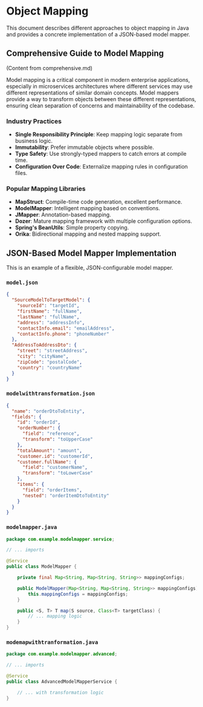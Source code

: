 # Object Mapping

This document describes different approaches to object mapping in Java and provides a concrete implementation of a JSON-based model mapper.

## Comprehensive Guide to Model Mapping

(Content from comprehensive.md)

Model mapping is a critical component in modern enterprise applications, especially in microservices architectures where different services may use different representations of similar domain concepts. Model mappers provide a way to transform objects between these different representations, ensuring clean separation of concerns and maintainability of the codebase.

### Industry Practices

- **Single Responsibility Principle**: Keep mapping logic separate from business logic.
- **Immutability**: Prefer immutable objects where possible.
- **Type Safety**: Use strongly-typed mappers to catch errors at compile time.
- **Configuration Over Code**: Externalize mapping rules in configuration files.

### Popular Mapping Libraries

- **MapStruct**: Compile-time code generation, excellent performance.
- **ModelMapper**: Intelligent mapping based on conventions.
- **JMapper**: Annotation-based mapping.
- **Dozer**: Mature mapping framework with multiple configuration options.
- **Spring's BeanUtils**: Simple property copying.
- **Orika**: Bidirectional mapping and nested mapping support.

## JSON-Based Model Mapper Implementation

This is an example of a flexible, JSON-configurable model mapper.

### `model.json`

```json
{
  "SourceModelToTargetModel": {
    "sourceId": "targetId",
    "firstName": "fullName",
    "lastName": "fullName",
    "address": "addressInfo",
    "contactInfo.email": "emailAddress",
    "contactInfo.phone": "phoneNumber"
  },
  "AddressToAddressDto": {
    "street": "streetAddress",
    "city": "cityName",
    "zipCode": "postalCode",
    "country": "countryName"
  }
}
```

### `modelwithtransformation.json`

```json
{
  "name": "orderDtoToEntity",
  "fields": {
    "id": "orderId",
    "orderNumber": {
      "field": "reference",
      "transform": "toUpperCase"
    },
    "totalAmount": "amount",
    "customer.id": "customerId",
    "customer.fullName": {
      "field": "customerName",
      "transform": "toLowerCase"
    },
    "items": {
      "field": "orderItems",
      "nested": "orderItemDtoToEntity"
    }
  }
}
```

### `modelmapper.java`

```java
package com.example.modelmapper.service;

// ... imports

@Service
public class ModelMapper {

    private final Map<String, Map<String, String>> mappingConfigs;

    public ModelMapper(Map<String, Map<String, String>> mappingConfigs) {
        this.mappingConfigs = mappingConfigs;
    }

    public <S, T> T map(S source, Class<T> targetClass) {
        // ... mapping logic
    }
}
```

### `modemapwithtranformation.java`

```java
package com.example.modelmapper.advanced;

// ... imports

@Service
public class AdvancedModelMapperService {

    // ... with transformation logic
}
```
